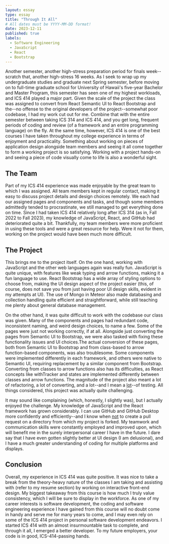```yaml
---
layout: essay
type: essay
title: "Through It All"
# All dates must be YYYY-MM-DD format!
date: 2023-12-11
published: true
labels:
  - Software Engineering
  - JavaScript
  - React
  - Bootstrap
---
```


Another semester, another high-stress preparation period for finals week--scratch that, another high-stress 16 weeks. As I seek to wrap up my undergraduate studies and graduate next Spring semester, before moving on to full-time graduate school for University of Hawaii's five-year Bachelor and Master Program, this semester has seen one of my highest workloads, and ICS 414 played a major part. Given the scale of the project the class was assigned to convert from React Semantic UI to React Bootstrap and the--no offense to the original developers of the project--somewhat poor codebase, I had my work cut out for me. Combine that with the entire semester between taking ICS 314 and ICS 414, and you get long, frequent periods of coding and review (of a framework and an entire programming language) on the fly. At the same time, however, ICS 414 is one of the best courses I have taken throughout my college experience in terms of enjoyment and practicality. Something about working on pieces of application design alongside team members and seeing it all come together to form a working project is so satisfying. Working with a project hands-on and seeing a piece of code visually come to life is also a wonderful sight.

## The Team

Part of my ICS 414 experience was made enjoyable by the great team to which I was assigned. All team members kept in regular contact, making it easy to discuss project details and design choices remotely. We each had our assigned pages and components and tasks, and though some members admittedly tended to procrastinate, we still managed to get everything done on time. Since I had taken ICS 414 relatively long after ICS 314 (as in, Fall 2022 to Fall 2023), my knowledge of JavaScript, React, and GitHub had deteriorated quite a bit. Thankfully, my team members were more proficient in using these tools and were a great resource for help. Were it not for them, working on the project would have been much more difficult.

## The Project

This brings me to the project itself. On the one hand, working with JavaScript and the other web languages again was really fun. JavaScript is quite unique, with features like weak typing and arrow functions, making it a fun language to use. React Bootstrap has a wide array of styling options to choose from, making the UI design aspect of the project easier (this, of course, does not save you from just having poor UI design skills, evident in my attempts at UI). The use of Mongo in Meteor also made databasing and collection handling quite efficient and straightforward, while still teaching me plenty about general database management.

On the other hand, it was quite difficult to work with the codebase our class was given. Many of the components and pages had redundant code, inconsistent naming, and weird design choices, to name a few. Some of the pages were just not working correctly, if at all. Alongside just converting the pages from Semantic UI to Bootstrap, we were also tasked with fixing these functionality issues and UI choices.The actual conversion of these pages, both from Semantic UI to Bootstrap and from class-based to arrow function-based components, was also troublesome. Some components were implemented differently in each framework, and others were native to Semantic UI, requiring replacement by a similar component from Bootstrap. Converting from classes to arrow functions also has its difficulties, as React concepts like withTracker and states are implemented differently between classes and arrow functions. The magnitude of the project also meant a lot of refactoring, a lot of converting, and a lot--and I mean a <u>lot</u>--of testing. All things considered, this project was actually quite challenging.

It may sound like complaining (which, honestly, I slightly was), but I actually enjoyed the challenge. My knowledge of JavaScript and the React framework has grown considerably. I can use GitHub and GitHub Desktop more confidently and efficiently--and I know when <u>not</u> to create a pull request on a directory from which my project is forked. My teamwork and communication skills were constantly employed and improved upon, which will benefit me in the surely interpersonal career I have in the future. I dare say that I have even gotten slightly better at UI design (I am delusional), and I have a much greater understanding of coding for multiple platforms and displays.

## Conclusion

Overall, my experience in ICS 414 was quite positive. It was nice to take a break from the theory-heavy nature of the classes I am taking and assisting with (refer to my resume section) by working on interactive front-end design. My biggest takeaway from this course is how much I truly value consistency, which I will be sure to display  in the workforce. As one of my career interests is software development, the coding and software engineering experience I have gained from this course will no doubt come in handy and serve me for many years to come, and I may even rely on some of the ICS 414 project in personal software development endeavors. I started ICS 414 with an almost insurmountable task to complete, and through it all, I emerged a better developer. To my future employers, your code is in good, ICS-414-passing hands.
